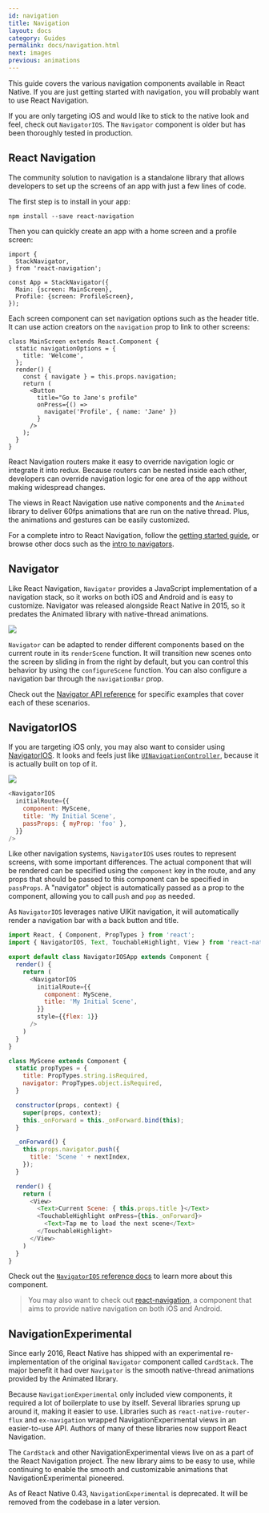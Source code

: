 ```yaml
---
id: navigation
title: Navigation
layout: docs
category: Guides
permalink: docs/navigation.html
next: images
previous: animations
---
```


This guide covers the various navigation components available in React Native. If you are just getting started with navigation, you will probably want to use React Navigation.

If you are only targeting iOS and would like to stick to the native look and feel, check out `NavigatorIOS`. The `Navigator` component is older but has been thoroughly tested in production.

## React Navigation

The community solution to navigation is a standalone library that allows developers to set up the screens of an app with just a few lines of code.

The first step is to install in your app:

```
npm install --save react-navigation
```

Then you can quickly create an app with a home screen and a profile screen:

```
import {
  StackNavigator,
} from 'react-navigation';

const App = StackNavigator({
  Main: {screen: MainScreen},
  Profile: {screen: ProfileScreen},
});
```

Each screen component can set navigation options such as the header title. It can use action creators on the `navigation` prop to link to other screens:

```
class MainScreen extends React.Component {
  static navigationOptions = {
    title: 'Welcome',
  };
  render() {
    const { navigate } = this.props.navigation;
    return (
      <Button
        title="Go to Jane's profile"
        onPress={() =>
          navigate('Profile', { name: 'Jane' })
        }
      />
    );
  }
}
```

React Navigation routers make it easy to override navigation logic or integrate it into redux. Because routers can be nested inside each other, developers can override navigation logic for one area of the app without making widespread changes.

The views in React Navigation use native components and the `Animated` library to deliver 60fps animations that are run on the native thread. Plus, the animations and gestures can be easily customized.

For a complete intro to React Navigation, follow the [getting started guide](https://reactnavigation.org/docs/intro/), or browse other docs such as the [intro to navigators](https://reactnavigation.org/docs/navigators/).

## Navigator

Like React Navigation, `Navigator` provides a JavaScript implementation of a navigation stack, so it works on both iOS and Android and is easy to customize. Navigator was released alongside React Native in 2015, so it predates the Animated library with native-thread animations.

![](img/NavigationStack-Navigator.gif)

`Navigator` can be adapted to render different components based on the current route in its `renderScene` function. It will transition new scenes onto the screen by sliding in from the right by default, but you can control this behavior by using the `configureScene` function. You can also configure a navigation bar through the `navigationBar` prop.

Check out the [Navigator API reference](docs/navigator.html) for specific examples that cover each of these scenarios.

## NavigatorIOS

If you are targeting iOS only, you may also want to consider using [NavigatorIOS](docs/navigatorios.html). It looks and feels just like [`UINavigationController`](https://developer.apple.com/library/ios/documentation/UIKit/Reference/UINavigationController_Class/), because it is actually built on top of it.

![](img/NavigationStack-NavigatorIOS.gif)

```javascript
<NavigatorIOS
  initialRoute={{
    component: MyScene,
    title: 'My Initial Scene',
    passProps: { myProp: 'foo' },
  }}
/>
```

Like other navigation systems, `NavigatorIOS` uses routes to represent screens, with some important differences. The actual component that will be rendered can be specified using the `component` key in the route, and any props that should be passed to this component can be specified in `passProps`. A "navigator" object is automatically passed as a prop to the component, allowing you to call `push` and `pop` as needed.

As `NavigatorIOS` leverages native UIKit navigation, it will automatically render a navigation bar with a back button and title.

```javascript
import React, { Component, PropTypes } from 'react';
import { NavigatorIOS, Text, TouchableHighlight, View } from 'react-native';

export default class NavigatorIOSApp extends Component {
  render() {
    return (
      <NavigatorIOS
        initialRoute={{
          component: MyScene,
          title: 'My Initial Scene',
        }}
        style={{flex: 1}}
      />
    )
  }
}

class MyScene extends Component {
  static propTypes = {
    title: PropTypes.string.isRequired,
    navigator: PropTypes.object.isRequired,
  }

  constructor(props, context) {
    super(props, context);
    this._onForward = this._onForward.bind(this);
  }

  _onForward() {
    this.props.navigator.push({
      title: 'Scene ' + nextIndex,
    });
  }

  render() {
    return (
      <View>
        <Text>Current Scene: { this.props.title }</Text>
        <TouchableHighlight onPress={this._onForward}>
          <Text>Tap me to load the next scene</Text>
        </TouchableHighlight>
      </View>
    )
  }
}
```

Check out the [`NavigatorIOS` reference docs](docs/navigatorios.html) to learn more about this component.

> You may also want to check out [react-navigation](https://reactnavigation.org/), a component that aims to provide native navigation on both iOS and Android.

## NavigationExperimental

Since early 2016, React Native has shipped with an experimental re-implementation of the original `Navigator` component called `CardStack`. The major benefit it had over `Navigator` is the smooth native-thread animations provided by the Animated library.

Because `NavigationExperimental` only included view components, it required a lot of boilerplate to use by itself. Several libraries sprung up around it, making it easier to use. Libraries such as `react-native-router-flux` and `ex-navigation` wrapped NavigationExperimental views in an easier-to-use API. Authors of many of these libraries now support React Navigation.

The `CardStack` and other NavigationExperimental views live on as a part of the React Navigation project. The new library aims to be easy to use, while continuing to enable the smooth and customizable animations that NavigationExperimental pioneered.

As of React Native 0.43, `NavigationExperimental` is deprecated. It will be removed from the codebase in a later version.
